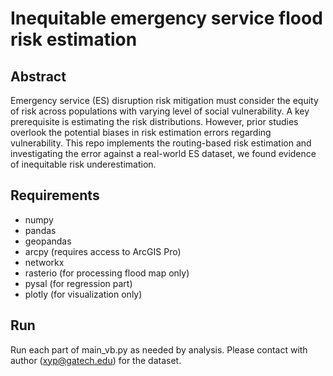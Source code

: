# Inequitable emergency service flood risk estimation
## Abstract
Emergency service (ES) disruption risk mitigation 
must consider the equity of risk across 
populations with varying level of social vulnerability. 
A key prerequisite is estimating the risk 
distributions. However, prior studies
overlook the potential biases in 
risk estimation errors regarding vulnerability. 
This repo implements the routing-based risk estimation 
and investigating the error against a real-world 
ES dataset, we found evidence of inequitable risk 
underestimation.
## Requirements
- numpy
- pandas
- geopandas
- arcpy (requires access to ArcGIS Pro)
- networkx
- rasterio (for processing flood map only)
- pysal (for regression part)
- plotly (for visualization only)
## Run
Run each part of main_vb.py as needed by analysis.
Please contact with author 
([xyp@gatech.edu](mailto:xyp@gatech.edu)) 
for the dataset.